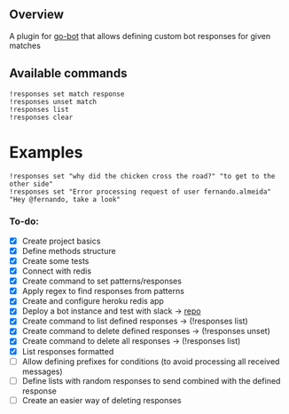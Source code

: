 ## Overview
A plugin for [go-bot](https://github.com/go-chat-bot/bot) that allows defining custom bot responses for given matches

## Available commands
```
!responses set match response
!responses unset match
!responses list
!responses clear
```

# Examples
```
!responses set "why did the chicken cross the road?" "to get to the other side"
!responses set "Error processing request of user fernando.almeida" "Hey @fernando, take a look"
```

### To-do:
- [x] Create project basics
- [x] Define methods structure
- [x] Create some tests
- [x] Connect with redis
- [x] Create command to set patterns/responses
- [x] Apply regex to find responses from patterns
- [x] Create and configure heroku redis app
- [x] Deploy a bot instance and test with slack -> [repo](https://github.com/fernand-o/got-bot-heroku)
- [x] Create command to list defined responses -> (!responses list)
- [x] Create command to delete defined responses -> (!responses unset)
- [x] Create command to delete all responses -> (!responses list)
- [x] List responses formatted
- [ ] Allow defining prefixes for conditions (to avoid processing all received messages)
- [ ] Define lists with random responses to send combined with the defined response
- [ ] Create an easier way of deleting responses
